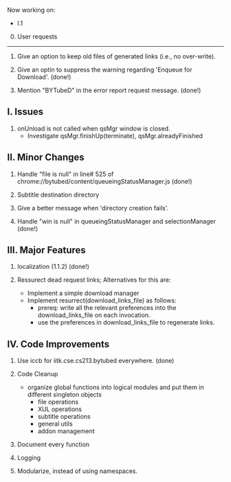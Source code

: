 Now working on: 
* I.1


0. User requests
----------------
1. Give an option to keep old files of generated links (i.e., no over-write).

2. Give an optin to suppress the warning regarding 'Enqueue for Download'. 
    (done!)

3. Mention "BYTubeD" in the error report request message. 
    (done!)

I. Issues
---------
1. onUnload is not called when qsMgr window is closed.
    - Investigate qsMgr.finishUp(terminate), qsMgr.alreadyFinished
    

II. Minor Changes
-----------------

1. Handle "file is null" in line# 525 of chrome://bytubed/content/queueingStatusManager.js
    (done!)

2. Subtitle destination directory 

3. Give a better message when 'directory creation fails'.

4. Handle "win is null" in queueingStatusManager and selectionManager
    (done!)

III. Major Features
-------------------
1. localization  (1.1.2)
    (done!)

2. Ressurect dead request links;  Alternatives for this are:
    - Implement a simple download manager
    - Implement resurrect(download_links_file) as follows:
        - prereq: write all the relevant preferences into the download_links_file on each invocation.
        - use the preferences in download_links_file to regenerate links.


IV. Code Improvements
----------------------
1. Use iccb for iitk.cse.cs213.bytubed everywhere.
    (done)
    
2. Code Cleanup
    - organize global functions into logical modules and put them in different singleton objects
        - file operations
        - XUL operations
        - subtitle operations
        - general utils
        - addon management
            
3. Document every function
    
4. Logging
    
5. Modularize, instead of using namespaces.

